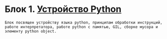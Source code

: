 # Блок 1. [Устройство Python](./blok_1/BLOCK1.md) 
    Блок посвящен устройству языка python, принципам обработки инструкций, работе интерпретатора, работе python с памятью, GIL, сборке мусора и элементу python object.